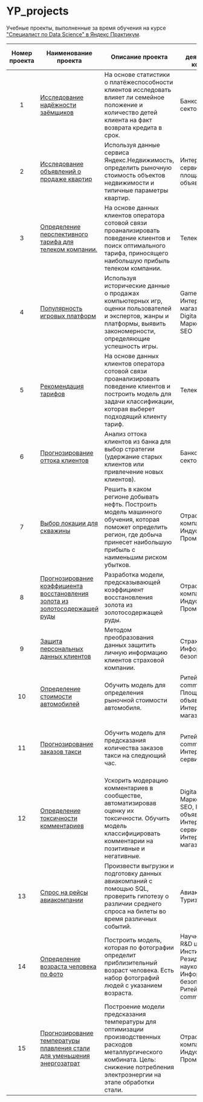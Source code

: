 # YP_projects
Учебные проекты, выполненные за время обучения на курсе ["Специалист по Data Science" в Яндекс Практикум](https://practicum.yandex.ru/profile/data-scientist/).

<table>
<thead>
<tr>
<th align="center">Номер проекта</th>
<th align="center">Наименование проекта</th>
<th align="center">Описание проекта</th>
<th align="center">Сфера деятельности компании</th>
<th align="center">Стек</th>
</tr>
</thead>
<tbody>
<tr>
<td align="center">1</td>
<td align="left"><a href="https://github.com/megagorinich/YP_projects/tree/main/01%20Исследование%20надёжности%20заёмщиков">Исследование надёжности заёмщиков</a></td>
<td align="left">На основе статистики о платёжеспособности клиентов исследовать влияет ли семейное положение и количество детей клиента на факт возврата кредита в срок.</td>
<td align="left">Банковский сектор / ФинТех</td>
<td align="left">Python, Pandas, PyMystem3, SciPy, Matplotlib, Seaborn, SciKitLearn, numpy</td>
</tr>
<tr>
<td align="center">2</td>
<td align="left"><a href="https://github.com/megagorinich/YP_projects/tree/main/01%20Исследование%20надёжности%20заёмщиков">Исследование объявлений о продаже квартир</a></td>
<td align="left">Используя данные сервиса Яндекс.Недвижимость, определить рыночную стоимость объектов недвижимости и типичные параметры квартир.</td>
<td align="left">Интернет-сервисы, площадки объявлений</td>
<td align="left">Python, Pandas, Matplotlib, math</td>
</tr>
<tr>
<td align="center">3</td>
<td align="left"><a href="https://github.com/megagorinich/YP_projects/tree/main/03%20Определение%20перспективного%20тарифа%20для%20телеком%20компании.">Определение перспективного тарифа для телеком компании.</a></td>
<td align="left">На основе данных клиентов оператора сотовой связи проанализировать поведение клиентов и поиск оптимального тарифа, приносящего наибольшую прибыль телеком компании.</td>
<td align="left">Телеком</td>
<td align="left">Python, Pandas, Matplotlib, numpy, SciPy, mathSeaborn, sklearn</td>
</tr>
<tr>
<td align="center">4</td>
<td align="left"><a href="https://github.com/megagorinich/YP_projects/tree/main/04%20Популярность%20игровых%20платформ">Популярность игровых платформ</a></td>
<td align="left">Используя исторические данные о продажах компьютерных игр, оценки пользователей и экспертов, жанры и платформы, выявить закономерности, определяющие успешность игры.</td>
<td align="left">Gamedev, Интернет-магазины, Digital-агенства / Маркетинг / PR / SEO</td>
<td align="left">Python, Pandas, numpy, Matplotlib, Seaborn, SciPy</td>
</tr>
<tr>
<td align="center">5</td>
<td align="left"><a href="https://github.com/megagorinich/YP_projects/tree/main/05%20Рекомендация%20тарифов">Рекомендация тарифов</a></td>
<td align="left">На основе данных клиентов оператора сотовой связи проанализировать поведение клиентов и построить модель для задачи классификации, которая выберет подходящий  клиенту тариф.</td>
<td align="left">Телеком</td>
<td align="left">Python, Pandas, Matplotlib, numpy, SciPy, mathSeaborn, sklearn</td>
</tr>
<tr>
<td align="center">6</td>
<td align="left"><a href="https://github.com/megagorinich/YP_projects/tree/main/06%20Прогнозирование%20оттока%20клиентов">Прогнозирование оттока клиентов</a></td>
<td align="left">Анализ оттока клиентов из банка для выбор стратегии (удержание старых клиентов или привлечение новых клиентов).</td>
<td align="left">Банковский сектор / ФинТех</td>
<td align="left">Pandas, Matplotlib, Seaborn, numpy, sklearn, math</td>
</tr>
<tr>
<td align="center">7</td>
<td align="left"><a href="https://github.com/megagorinich/YP_projects/tree/main/07%20Выбор%20локации%20для%20скважины">Выбор локации для скважины</a></td>
<td align="left">Решить в каком регионе добывать нефть. Построить модель машинного обучения, которая поможет определить регион, где добыча принесет наибольшую прибыль с наименьшим риском убытков.</td>
<td align="left">Отраслевые компании / Индустрия / Промышленность</td>
<td align="left">Pandas, sklearn, math, numpy, Seaborn, Matplotlib, SciPy, Bootstrap</td>
</tr>
<tr>
<td align="center">8</td>
<td align="left"><a href="https://github.com/megagorinich/YP_projects/tree/main/08%20Прогнозирование%20коэффициента%20восстановления%20золота%20из%20золотосодержащей%20руды">Прогнозирование коэффициента восстановления золота из золотосодержащей руды</a></td>
<td align="left">Разработка модели, предсказывающей коэффициент восстановления золота из золотосодержащей руды.</td>
<td align="left">Отраслевые компании / Индустрия / Промышленность</td>
<td align="left">Pandas, sklearn, numpy, Seaborn, Matplotlib, math</td>
</tr>
<tr>
<td align="center">9</td>
<td align="left"><a href="https://github.com/megagorinich/YP_projects/tree/main/09%20Защита%20персональных%20данных%20клиентов">Защита персональных данных клиентов</a></td>
<td align="left">Методом преобразования данных защитить личную информацию клиентов страховой компании.</td>
<td align="left">Страховая сфера, Информационная безопасность</td>
<td align="left">Pandas, Seaborn, numpy, sklearn</td>
</tr>
<tr>
<td align="center">10</td>
<td align="left"><a href="https://github.com/megagorinich/YP_projects/tree/main/10%20Определение%20стоимости%20автомобилей">Определение стоимости автомобилей</a></td>
<td align="left">Обучить модель для определения рыночной стоимости автомобиля.</td>
<td align="left">Ритейл / E-commerce, Площадки объявлений, Интернет-магазины</td>
<td align="left">Pandas, sklearn, numpy, LightGBM, CatBoost</td>
</tr>
<tr>
<td align="center">11</td>
<td align="left"><a href="https://github.com/megagorinich/YP_projects/tree/main/11%20Прогнозирование%20заказов%20такси">Прогнозирование заказов такси</a></td>
<td align="left">Обучить модель для предсказания количества заказов такси на следующий час.</td>
<td align="left">Ритейл / E-commerce, Интернет-сервисы</td>
<td align="left">Pandas, sklearn, numpy, LightGBM, Matplotlib, StatsModels, CatBoost</td>
</tr>
<tr>
<td align="center">12</td>
<td align="left"><a href="https://github.com/megagorinich/YP_projects/tree/main/12%20Определение%20токсичности%20комментариев">Определение токсичности комментариев</a></td>
<td align="left">Ускорить модерацию комментариев в сообществе, автоматизировав оценку их токсичности.
Обучить модель классифицировать комментарии на позитивные и негативные.</td>
<td align="left">Digital-агенства / Маркетинг / PR / SEO, Площадки объявлений, Интернет-сервисы, Интернет-магазины</td>
<td align="left">Pandas, sklearn, numpy, NLTK, LightGBM, CatBoost</td>
</tr>
<tr>
<td align="center">13</td>
<td align="left"><a href="https://github.com/megagorinich/YP_projects/tree/main/13%20Спрос%20на%20рейсы%20авиакомпании">Спрос на рейсы авиакомпании</a></td>
<td align="left">Произвести выгрузки и подготовку данных авиакомпаний с помощью SQL, проверить гипотезу о различии среднего спроса на билеты во время различных событий.</td>
<td align="left">Авиакомпании, Туризм</td>
<td align="left">SQL, Python, Pandas, Matplotlib, SciPy</td>
</tr>
<tr>
<td align="center">14</td>
<td align="left"><a href="https://github.com/megagorinich/YP_projects/tree/main/14%20Определение%20возраста%20человека%20по%20фото">Определение возраста человека по фото</a></td>
<td align="left">Построить модель, которая по фотографии определит приблизительный возраст человека. Есть набор фотографий людей с указанием возраста.</td>
<td align="left">Научные отделы / R&D центры / Институты / Резиденты наукоградов, Информационная безопасность, Ритейл / E-commerce</td>
<td align="left">Pandas, keras, Matplotlib, Seaborn</td>
</tr>
<tr>
<td align="center">15</td>
<td align="left"><a href="https://github.com/megagorinich/YP_projects/tree/main/15%20Прогнозирование%20температуры%20плавления%20стали%20для%20уменьшения%20энергозатрат">Прогнозирование температуры плавления стали для уменьшения энергозатрат</a></td>
<td align="left">Построение модели предсказания температуры для оптимизации производственных расходов металлургического комбината.
Цель: cнижение потребления электроэнергии на этапе обработки стали.</td>
<td align="left">Отраслевые компании / Индустрия / Промышленность</td>
<td align="left">NumPy, Pandas, Sklearn, MatPlotLib, Seaborn, СatBoost, LightGBM</td>
</tr>
</tbody></table>

